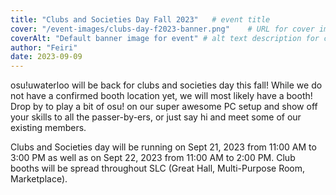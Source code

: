 ```yaml
---
title: "Clubs and Societies Day Fall 2023"   # event title
cover: "/event-images/clubs-day-f2023-banner.png"    # URL for cover image -- for best results, use a 21:9 image
coverAlt: "Default banner image for event" # alt text description for cover image
author: "Feiri"
date: 2023-09-09
---
```


osu!uwaterloo will be back for clubs and societies day this fall! While we do not have a confirmed booth location yet, we will most likely have a booth! Drop by to play a bit of osu! on our super awesome PC setup and show off your skills to all the passer-by-ers, or just say hi and meet some of our existing members.

Clubs and Societies day will be running on Sept 21, 2023 from 11:00 AM to 3:00 PM as well as on Sept 22, 2023 from 11:00 AM to 2:00 PM. Club booths will be spread throughout SLC (Great Hall, Multi-Purpose Room, Marketplace).
